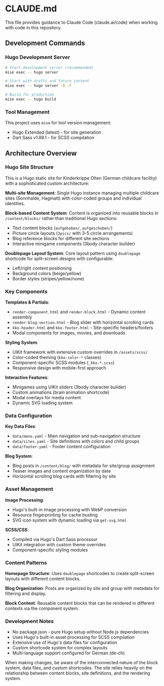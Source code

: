 # CLAUDE.md

This file provides guidance to Claude Code (claude.ai/code) when working with code in this repository.

## Development Commands

### Hugo Development Server
```bash
# Start development server (recommended)
mise exec -- hugo server

# Start with drafts and future content
mise exec -- hugo server -D -F

# Build for production
mise exec -- hugo build
```

### Tool Management
This project uses `mise` for tool version management:
- Hugo Extended (latest) - for site generation
- Dart Sass v1.89.1 - for SCSS compilation

## Architecture Overview

### Hugo Site Structure
This is a Hugo static site for Kinderkrippe Olten (German childcare facility) with a sophisticated custom architecture:

**Multi-site Management**: Single Hugo instance managing multiple childcare sites (Sonnhalde, Hagmatt) with color-coded groups and individual identities.

**Block-based Content System**: Content is organized into reusable blocks in `/content/blocks/` rather than traditional Hugo sections:
- Text content blocks (`aufgehoben/`, `aufgeschoben/`)
- Picture circle layouts (`3pics/` with 3-5 circle arrangements)
- Blog reference blocks for different site sections
- Interactive minigame components (3body character builder)

**Doublepage Layout System**: Core layout pattern using `doublepage` shortcode for split-screen designs with configurable:
- Left/right content positioning
- Background colors (beige/yellow)
- Border styles (stripes/yellow/none)

### Key Components

**Templates & Partials**:
- `render-component.html` and `render-block.html` - Dynamic content assembly
- `render-blog-section.html` - Blog slider with horizontal scrolling cards
- `kko-header.html` and `kko-footer.html` - Site-specific headers/footers
- Modal components for images, movies, and downloads

**Styling System**:
- UIKit framework with extensive custom overrides in `/assets/scss/`
- Color-coded theming (`kko-color-*` classes)
- Component-specific SCSS modules (`_kko-*.scss`)
- Responsive design with mobile-first approach

**Interactive Features**:
- Minigames using UIKit sliders (3body character builder)
- Custom animations (brain animation shortcode)
- Modal overlays for media content
- Dynamic SVG loading system

### Data Configuration

**Key Data Files**:
- `data/menu.yaml` - Main navigation and sub-navigation structure
- `data/sites.yaml` - Site definitions with colors and child groups
- `data/footer.yaml` - Footer content configuration

**Blog System**:
- Blog posts in `/content/blog/` with metadata for site/group assignment
- Teaser images and content organization by date
- Horizontal scrolling blog cards with filtering by site

### Asset Management

**Image Processing**:
- Hugo's built-in image processing with WebP conversion
- Resource fingerprinting for cache busting
- SVG icon system with dynamic loading via `get-svg.html`

**SCSS/CSS**:
- Compiled via Hugo's Dart Sass processor
- UIKit integration with custom theme overrides
- Component-specific styling modules

### Content Patterns

**Homepage Structure**: Uses `doublepage` shortcodes to create split-screen layouts with different content blocks.

**Blog Organization**: Posts are organized by site and group with metadata for filtering and display.

**Block Content**: Reusable content blocks that can be rendered in different contexts via the component system.

### Development Notes

- No package.json - pure Hugo setup without Node.js dependencies
- Uses Hugo's built-in asset processing for SCSS compilation
- Extensive use of Hugo's data files for configuration
- Custom shortcode system for complex layouts
- Multi-language support configured for German (de-ch)

When making changes, be aware of the interconnected nature of the block system, data files, and custom shortcodes. The site relies heavily on the relationship between content blocks, site definitions, and the rendering system.